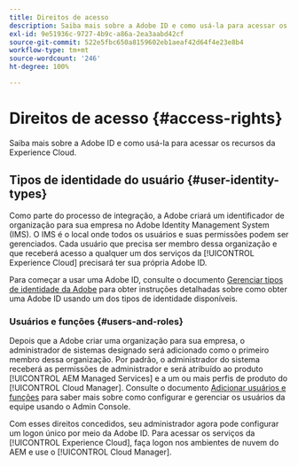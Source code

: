 ```yaml
---
title: Direitos de acesso
description: Saiba mais sobre a Adobe ID e como usá-la para acessar os recursos da Experience Cloud.
exl-id: 9e51936c-9727-4b9c-a86a-2ea3aabd42cf
source-git-commit: 522e5fbc650a8159602eb1aeaf42d64f4e23e8b4
workflow-type: tm+mt
source-wordcount: '246'
ht-degree: 100%

---
```



# Direitos de acesso {#access-rights}

Saiba mais sobre a Adobe ID e como usá-la para acessar os recursos da Experience Cloud.

## Tipos de identidade do usuário {#user-identity-types}

Como parte do processo de integração, a Adobe criará um identificador de organização para sua empresa no Adobe Identity Management System (IMS). O IMS é o local onde todos os usuários e suas permissões podem ser gerenciados. Cada usuário que precisa ser membro dessa organização e que receberá acesso a qualquer um dos serviços da [!UICONTROL Experience Cloud] precisará ter sua própria Adobe ID.

Para começar a usar uma Adobe ID, consulte o documento [Gerenciar tipos de identidade da Adobe](https://helpx.adobe.com/br/enterprise/using/identity.html) para obter instruções detalhadas sobre como obter uma Adobe ID usando um dos tipos de identidade disponíveis.

### Usuários e funções {#users-and-roles}

Depois que a Adobe criar uma organização para sua empresa, o administrador de sistemas designado será adicionado como o primeiro membro dessa organização. Por padrão, o administrador do sistema receberá as permissões de administrador e será atribuído ao produto [!UICONTROL AEM Managed Services] e a um ou mais perfis de produto do [!UICONTROL Cloud Manager]. Consulte o documento [Adicionar usuários e funções](/help/requirements/users-and-roles.md) para saber mais sobre como configurar e gerenciar os usuários da equipe usando o Admin Console.

Com esses direitos concedidos, seu administrador agora pode configurar um logon único por meio da Adobe ID. Para acessar os serviços da [!UICONTROL Experience Cloud], faça logon nos ambientes de nuvem do AEM e use o [!UICONTROL Cloud Manager].
